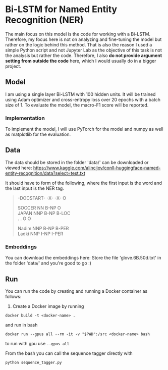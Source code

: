# Bi-LSTM for Named Entity Recognition (NER)
The main focus on this model is the code for working with a Bi-LSTM. Therefore, my focus here is not on analyzing and fine-tuning the model but rather on the logic behind this method. That is also the reason I used a simple Python script and not Jupyter Lab as the objective of this task is not the analysis but rather the code. Therefore, I also **do not provide argument setting from outside the code** here, which I would usually do in a bigger project.

## Model
I am using a single layer Bi-LSTM with 100 hidden units. It will be trained using Adam optimizer and cross-entropy loss over 20 epochs with a batch size of 1. To evaluate the model, the macro-F1 score will be reported.

### Implementation
To implement the model, I will use PyTorch for the model and numpy as well as matplotlib for the evaluation.

## Data 
The data should be stored in the folder 'data/' can be downloaded or viewed here: 
https://www.kaggle.com/alincijov/conll-huggingface-named-entity-recognition/data?select=test.txt 

It should have to form of the following, where the first input is the word and the last input is the NER tag.

>-DOCSTART- -X- -X- O
>
>SOCCER NN B-NP O  
>JAPAN NNP B-NP B-LOC  
>. . O O  
>  
>Nadim NNP B-NP B-PER  
>Ladki NNP I-NP I-PER  

### Embeddings
You can download the embeddings here:
Store the file 'glove.6B.50d.txt' in the folder 'data/' and you're good to go :)


## Run
You can run the code by creating and running a Docker container as follows:
1. Create a Docker image by running
```
docker build -t <docker-name> .
```

and run in bash

```
docker run --gpus all --rm -it -v "$PWD":/src <docker-name> bash
```

to run with gpu use `--gpus all`

From the bash you can call the sequence tagger directly with

```
python sequence_tagger.py
```
